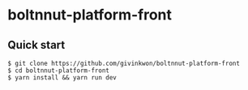 # boltnnut-platform-front

## Quick start

```
$ git clone https://github.com/givinkwon/boltnnut-platform-front
$ cd boltnnut-platform-front
$ yarn install && yarn run dev
```
